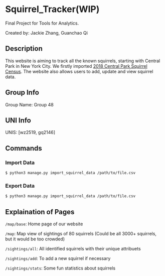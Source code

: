 # Squirrel_Tracker(WIP)

Final Project for Tools for Analytics.

Created by: Jackie Zhang, Guanchao Qi

## Description
This website is aiming to track all the known squirrels, starting with Central Park in New York City. We firstly imported [2018 Central Park Squirrel Census](https://data.cityofnewyork.us/Environment/2018-Central-Park-Squirrel-Census-Squirrel-Data/vfnx-vebw).
The website also allows users to add, update and view squirrel data. 


## Group Info

Group Name: Group 48

## UNI Info
UNIS: [wz2519, gq2146]

## Commands
### Import Data
```bash
$ python3 manage.py import_squirrel_data /path/to/file.csv
```
### Export Data
```bash
$ python3 manage.py import_squirrel_data /path/to/file.csv
```
## Explaination of Pages
`/map/base`: Home page of our website

`/map`: Map view of sightings of 80 squirrels (Could be all 3000+ squirrels, but it would be too crowded)

`/sightings/all`: All identified squirrels with their unique attribuets

`/sightings/add`: To add a new squirrel if necessary

`/sightings/stats`: Some fun statistics about squirrels
